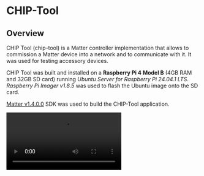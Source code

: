 <show-structure/>

# CHIP-Tool

## Overview

CHIP Tool (chip-tool) is a Matter controller implementation that allows to commission a Matter device into a network
and to communicate with it. It was used for testing accessory devices.

CHIP Tool was built and installed on a **Raspberry Pi 4 Model B** (4GB RAM and 32GB SD card) running _Ubuntu Server for
Raspberry Pi 24.04.1 LTS_. _Raspberry Pi Imager v1.8.5_ was used to flash the Ubuntu image onto the SD card.

[Matter v1.4.0.0](https://github.com/project-chip/connectedhomeip/releases/tag/v1.4.0.0) SDK was used to build the
CHIP-Tool application.

<video src="https://www.youtube.com/watch?v=DSdLc6ZLxnQ"/>

## Raspberry Pi Setup (Not recommended)

### Step 1. Ubuntu installation {collapsible="true"}

1. Install the OS
    1. Download the Ubuntu Server image from the [Ubuntu website](https://ubuntu.com/download/raspberry-pi).
    2. Download and install Raspberry Pi Imager on Ubuntu Desktop:
       ```Bash
       sudo apt update
       sudo apt install rpi-imager
       ```
    3. Insert the SD card into card reader and connect it to the computer.
    4. Select the Ubuntu image and the SD card in Raspberry Pi Imager.
    5. Edit Settings (Wi-Fi and SSH credentials and enable SSH) and flash the image onto the SD card.

![Alt Text](rpi_1.jpg){thumbnail="true" width="400"}

![Alt Text](rpi_2.jpg){thumbnail="true" width="400"}

![Alt Text](rpi_3.jpg){thumbnail="true" width="400"}

![Alt Text](rpi_4.jpg){thumbnail="true" width="400"}

![Alt Text](rpi_5.jpg){thumbnail="true" width="400"}

![Alt Text](rpi_6.jpg){thumbnail="true" width="400"}

### Step 2. Connecting to Raspberry Pi {collapsible="true"}

Insert the SD card into the Raspberry Pi and power it on. It will automatically connect to Wi-Fi using the credentials
provided during the installation process. It can take a few minutes for the Raspberry Pi to boot up. Once it is ready,
connect to it using SSH with the credentials provided during the installation process.

```Bash
ssh ggc_user@mattercontroller.local
```

![Connecting to Raspberry Pi](rpi_7.png){ thumbnail="true" width="400" }

### Step 3. Installing Pre-requisites {collapsible="true"}

1. Update the system and
   install [Raspberry Pi-specific dependencies](https://github.com/project-chip/connectedhomeip/blob/master/docs/guides/BUILDING.md#installing-prerequisites-on-raspberry-pi-4):

    ```Bash
    sudo apt update
    sudo apt upgrade
    sudo apt-get install git gcc g++ pkg-config libssl-dev libdbus-1-dev \
         libglib2.0-dev libavahi-client-dev ninja-build python3-venv python3-dev \
         python3-pip unzip libgirepository1.0-dev libcairo2-dev libreadline-dev \
         default-jre
    sudo apt-get install bluez avahi-utils
    sudo reboot
    ssh ggc_user@mattercontroller.local
    ```

2. Edit the `bluetooth.service` unit:

    ```Bash
    sudo systemctl edit bluetooth.service
    ```

   Add the following content:

   ```Bash
   [Service]
   ExecStart=
   ExecStart=/usr/sbin/bluetoothd -E -P battery
   Restart=always
   RestartSec=3
   ```

3. Enable and Start the Bluetooth service:

    ```Bash
    sudo systemctl start bluetooth.service
    ```

4. Edit the dbus-fi.w1.wpa_supplicant1.service file:

    ```Bash
    sudo nano /etc/systemd/system/dbus-fi.w1.wpa_supplicant1.service
    ```

   Replace the line #11 with:

    ```Bash
    ExecStart=/usr/sbin/wpa_supplicant -u -s -O /run/wpa_supplicant
    ```

5. Edit the wpa_supplicant.conf file:

    ```Bash
    sudo nano /etc/wpa_supplicant/wpa_supplicant.conf
    ```

   Add the following content:

    ```Bash
    ctrl_interface=DIR=/run/wpa_supplicant
    update_config=1
    ```

6. Reboot the Raspberry Pi:

    ```Bash
    sudo reboot
    ssh ggc_user@mattercontroller.local
    ```

### Step 4. Building CHIP Tool {collapsible="true"}

The application will require installation of Matter SDK on Raspberry Pi:

1. Clone the Matter SDK repository:

   ```Bash
   mkdir matter
   cd ~/matter
   git clone https://github.com/project-chip/connectedhomeip.git
   cd connectedhomeip/
   git checkout tags/v1.4.0.0
   ```

2. Prepare Matter SDK:

   ```Bash
   ./scripts/checkout_submodules.py --shallow --platform  linux
   source ~/matter/connectedhomeip/scripts/activate.sh
   ```

   ![Matter SDK Installation](rpi_8.png){ thumbnail="true" width="400" }

3. Build CHIP Tool using build_examples.py:

   The `targets` command retrieves supported build targets listed below:

   ```Bash
   ./scripts/build/build_examples.py targets
    ```

    - **Ameba:**
        - `amebad-{all-clusters, all-clusters-minimal, light, light-switch, pigweed}`
    - **ASR:**
      `asr-{asr582x, asr595x, asr550x}-{all-clusters, all-clusters-minimal, lighting, light-switch, lock, bridge, temperature-measurement, thermostat, ota-requestor, dishwasher, refrigerator}`
        - Optional flags: `[-ota] [-shell] [-no_logging] [-factory] [-rotating_id] [-rio]`
    - **Android:**
      `android-{arm, arm64, x86, x64, androidstudio-arm, androidstudio-arm64, androidstudio-x86, androidstudio-x64}-{chip-tool, chip-test, tv-server, tv-casting-app, java-matter-controller, kotlin-matter-controller, virtual-device-app}`
        - Optional flags: `[-no-debug]`
    - **Bouffalolab:**
      `bouffalolab-{bl602dk, bl704ldk, bl706dk, bl602-night-light, bl706-night-light, bl602-iot-matter-v1, xt-zb6-devkit}-light`
        - Optional flags:
          `[-ethernet] [-wifi] [-thread] [-easyflash] [-littlefs] [-shell] [-mfd] [-rotating_device_id] [-rpc] [-cdc] [-mot] [-resetcnt] [-memmonitor] [-115200] [-fp]`
    - **Texas Instruments (TI):**
        - `cc32xx-{lock, air-purifier}`
        - `ti-cc13x4_26x4-{lighting, lock, pump, pump-controller}`
        - Optional flags: `[-mtd] [-ftd]`
    - **Cypress (Infineon):**
      `cyw30739-{cyw30739b2_p5_evk_01, cyw30739b2_p5_evk_02, cyw30739b2_p5_evk_03, cyw930739m2evb_01, cyw930739m2evb_02}-{light, light-switch, lock, thermostat}`
    - **Silicon Labs (EFR32):**
      `efr32-{brd2704b, brd4316a, brd4317a, brd4318a, brd4319a, brd4186a, brd4187a, brd2601b, brd4187c, brd4186c, brd2703a, brd4338a, brd2605a}-{window-covering, switch, unit-test, light, lock, thermostat, pump, air-quality-sensor-app}`
        - Optional flags:
          `[-rpc] [-with-ota-requestor] [-icd] [-low-power] [-shell] [-no-logging] [-openthread-mtd] [-heap-monitoring] [-no-openthread-cli] [-show-qr-code] [-wifi] [-rs9116] [-wf200] [-siwx917] [-ipv4] [-additional-data-advertising] [-use-ot-lib] [-use-ot-coap-lib] [-no-version] [-skip-rps-generation]`
    - **Espressif (ESP32):**
      `esp32-{m5stack, c3devkit, devkitc, qemu}-{all-clusters, all-clusters-minimal, energy-management, ota-provider, ota-requestor, shell, light, lock, bridge, temperature-measurement, tests}`
        - Optional flags: `[-rpc] [-ipv6only] [-tracing] [-data-model-disabled] [-data-model-enabled]`
    - **General:**
        - `genio-lighting-app`
    - **Linux:**
        - `linux-fake-tests`
        - Optional flags:
          `[-mbedtls] [-boringssl] [-asan] [-tsan] [-ubsan] [-libfuzzer] [-ossfuzz] [-pw-fuzztest] [-coverage] [-dmalloc] [-clang]`
          `linux-arm64-{rpc-console, all-clusters, all-clusters-minimal, chip-tool, thermostat, java-matter-controller, kotlin-matter-controller, minmdns, light, light-data-model-no-unique-id, lock, shell, ota-provider, ota-requestor, simulated-app1, simulated-app2, python-bindings, tv-app, tv-casting-app, bridge, fabric-admin, fabric-bridge, tests, chip-cert, address-resolve-tool, contact-sensor, dishwasher, microwave-oven, refrigerator, rvc, air-purifier, lit-icd, air-quality-sensor, network-manager, energy-management}`
        - Optional flags:
          `[-nodeps] [-nlfaultinject] [-platform-mdns] [-minmdns-verbose] [-libnl] [-same-event-loop] [-no-interactive] [-ipv6only] [-no-ble] [-no-wifi] [-no-thread] [-no-shell] [-mbedtls] [-boringssl] [-asan] [-tsan] [-ubsan] [-libfuzzer] [-ossfuzz] [-pw-fuzztest] [-coverage] [-dmalloc] [-clang] [-test] [-rpc] [-with-ui] [-evse-test-event] [-enable-dnssd-tests] [-disable-dnssd-tests] [-chip-casting-simplified] [-data-model-check] [-data-model-disabled] [-data-model-enabled] [-check-failure-die]`
        - `linux-arm64-efr32-test-runner`
        - Optional flags: `[-clang]`

   The `linux-arm64-chip-tool` and `linux-arm64-all-clusters` targets were selected from the Linux section, with the
   `-ipv6only` and `-platform-mdns` flags:

      ```Bash
      ./scripts/build/build_examples.py --target linux-arm64-chip-tool-ipv6only-platform-mdns gen
      cd ~/matter/connectedhomeip/out/linux-arm64-chip-tool-ipv6only-platform-mdns
      ninja -j 1 & disown
      ```

   Building the CHIP-Tool is a time-consuming process. To prevent SSH session timeouts, ninja was executed in the
   background. The job count was limited to 1 (`-j 1`) to reduce memory usage. `tail -f nohup.out` can be used to
   monitor the output.

4. Move the built CHIP Tool:

   ```Bash
   mv ~/matter/connectedhomeip/out/linux-arm64-chip-tool-ipv6only-platform-mdns/chip-tool ~/matter/chip-tool
   rm -rf ~/matter/connectedhomeip/out/linux-arm64-chip-tool-ipv6only-platform-mdns
   ```

### Step 5. Testing {collapsible="true"}

Running CHIP Tool:

```Bash
cd ~/matter
./chip-tool
```

## Commissioning

The following command should be run on the Commissionee to print the static configuration that includes the **PIN code**
and **Discriminator** (_0xf00_ is _3840_ in decimal):

```Bash
matter config
```

### Commissioning over BLE

A Commissionee can join an existing IP network over Bluetooth LE and then be commissioned into a Matter network.

The following CHIP-Tool command initiates commissioning onto a **Wi-Fi** network over BLE:

```Bash
./chip-tool pairing ble-wifi 0x1122 SSID "" 20202021 3840
./chip-tool pairing ble-wifi <NODE_ID_TO_ASSIGN> <SSID> <PASSWORD> <PIN> <DISCRIMINATOR>
```

The parameters are defined as follows:

- `<NODE_ID_TO_ASSIGN>` is the node ID assigned to the device being commissioned, which can be a decimal number or a
  hexadecimal number prefixed with ‘0x’.
- `<SSID>` represents the Wi-Fi SSID, which can be provided as a plain string or in hexadecimal format as ‘hex:
  XXXXXXXX’, where each byte of the SSID is represented as two-digit hexadecimal numbers.
- `<PASSWORD>` is the Wi-Fi password, which can also be given as a plain string or as hex data.
- `<PIN>` is the PIN code for authentication
- `<DISCRIMINATOR>` is the discriminator value.

The following CHIP-Tool command initiates commissioning onto a **Thread** network over BLE:

```Bash
./chip-tool pairing ble-thread 0x1122 20202021 3840
./chip-tool pairing ble-thread <NODE_ID_TO_ASSIGN> hex:<OPERATIONAL_DATASET> <PIN> <DISCRIMINATOR>
```

The parameters are defined as follows:

- `<NODE_ID_TO_ASSIGN>` is the node ID assigned to the device being commissioned, which can be a decimal number or a
  hexadecimal number prefixed with ‘0x’.
- `<OPERATIONAL_DATASET>` is the [Thread Operational Dataset](Thread.md), which contains the network credentials needed
  to join a Thread network. It is provided in hexadecimal format (`hex:XXXXXXXX`), where each byte of the dataset is
  represented as two-digit hexadecimal numbers.
- `<PIN>` is the PIN code for authentication.
- `<DISCRIMINATOR>` is the discriminator value.

### Commissioning over Existing IP Network

A Commissionee already connected to a Wi-Fi, Ethernet, or Thread network can be commissioned without BLE discovery,
using **mDNS service discovery** instead.

The following CHIP-Tool command commissions a device that is already connected to a **Wi-Fi**
or **Ethernet** network:

```Bash
./chip-tool pairing onnetwork 0x1122 20202021
./chip-tool pairing onnetwork <NODE_ID_TO_ASSIGN> <PIN>
```

The parameters are defined as follows:

- `<NODE_ID_TO_ASSIGN>` is the **node ID** assigned to the device being commissioned.
- `<PIN>` is the PIN code for authentication.

The following CHIP-Tool command commissions a device that is already connected to a **Thread**
network:

```Bash
./chip-tool pairing onnetwork-thread 0x1122 hex:<OPERATIONAL_DATASET> 20202021
./chip-tool pairing onnetwork-thread <NODE_ID_TO_ASSIGN> hex:<OPERATIONAL_DATASET> <PIN>
```

The parameters are defined as follows:

- `<NODE_ID_TO_ASSIGN>` is the **node ID** assigned to the device being commissioned.
- `<OPERATIONAL_DATASET>` is the **Thread Operational Dataset**, which contains the network credentials for joining a
  Thread network.
- `<PIN>` is the **PIN code** for authentication.

### Removing a Device from Fabric

The following CHIP-Tool command removes a device from the Matter Fabric:

```Bash
./chip-tool pairing unpair 0x1122
./chip-tool pairing unpair <NODE_ID_TO_ASSIGN>
```

The parameters are defined as follows:

- `<NODE_ID_TO_ASSIGN>` is the **node ID** assigned to the device being removed.

## Reading Device Attributes

The following command is used to read the current state of the "on/off" attribute from the target device:

```Bash
./chip-tool onoff read on-off 0x1122 1
```

In this command:

- `onoff` is the cluster for controlling the power state.
- `read` is a request to retrieve the current state.
- `on-off` is the specific attribute being queried.
- `0x1122` is the hexadecimal node ID of the device.
- `1` is the endpoint number on the target device.

Similarly, the command below reads the measurement value from the temperature sensor:

```Bash
./chip-tool temperaturemeasurement read measured-value 0x1122 1
```

## Sending Commands to Device

The following command is used to turn on and toggle the device:

```Bash
./chip-tool onoff on 0x1122 1
./chip-tool onoff toggle 0x1122 1
```

## References

- [How to Install Matter on RPi](https://mattercoder.com/codelabs/how-to-install-matter-on-rpi/)
- [CHIP-Tool - Commissioning Device over BLE](https://github.com/project-chip/connectedhomeip/blob/master/examples/chip-tool/README.md#commission-a-device-over-ble)
- [CHIP-tool Source Code](https://github.com/project-chip/connectedhomeip/tree/master/examples/chip-tool)
- [Silicone Labs' Matter Commissioning Guide](https://docs.silabs.com/matter/2.2.1/matter-overview-guides/matter-commissioning)
